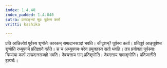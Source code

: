 ```yaml
---
index: 1.4.40
index_padded: 1.4.040
sutra: प्रत्याङ्भ्यां श्रुवः पूर्वस्य कर्ता
vritti: kashika

---
```

प्रति आङित्येवं पूर्वस्य शृणोतेः कारकम् सम्प्रदानसञ्ज्ञं भवति। कीदृशम्? पूर्वस्य कर्ता। प्रतिपूर्व आङ्पूर्वश्च शृणोति रभ्युपगमे प्रतिज्ञाने वर्तते। स च अभ्युपगमः परेन प्रयुक्तस्य सतो भवति। तत्र प्रयोक्ता पूर्वस्याः क्रियाया कर्ता सम्प्रदानसञ्ज्ञो भवति। देवचत्ताय गाम् प्रतिशृणोति। देवदत्ताय गामाशृणोति। प्रतिजानीते इत्यर्थः।